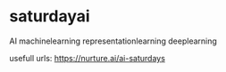 # saturdayai
AI
machinelearning
representationlearning
deeplearning

usefull urls:
https://nurture.ai/ai-saturdays
